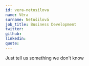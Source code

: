 ```yaml
---
id: vera-netusilova
name: Věra
surname: Netušilová
job_title: Business Development
twitter: 
github:
linkedin:
quote:
---
```


Just tell us something we don't know
